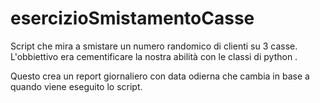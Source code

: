 # esercizioSmistamentoCasse
Script che mira a smistare un numero randomico di clienti su 3 casse. L'obbiettivo era cementificare la nostra abilità con le classi di python .

Questo crea un report giornaliero con data odierna che cambia in base a quando viene eseguito lo script.
